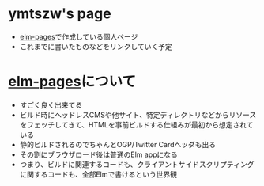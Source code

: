 # ymtszw's page

* [elm-pages]で作成している個人ページ
* これまでに書いたものなどをリンクしていく予定


# [elm-pages]について

* すごく良く出来てる
* ビルド時にヘッドレスCMSや他サイト、特定ディレクトリなどからリソースをフェッチしてきて、HTMLを事前ビルドする仕組みが最初から想定されている
* 静的ビルドされるのでちゃんとOGP/Twitter Cardヘッダも出る
* その割にブラウザロード後は普通のElm appになる
* つまり、ビルドに関連するコードも、クライアントサイドスクリプティングに関するコードも、全部Elmで書けるという世界観

[elm-pages]: https://github.com/dillonkearns/elm-pages
